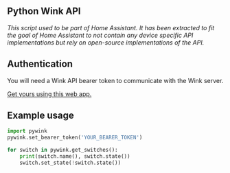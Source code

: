 Python Wink API
---------------

_This script used to be part of Home Assistant. It has been extracted to fit
the goal of Home Assistant to not contain any device specific API implementations
but rely on open-source implementations of the API._

## Authentication

You will need a Wink API bearer token to communicate with the Wink server.

[Get yours using this web app.](https://winkbearertoken.appspot.com/)

## Example usage

```python
import pywink
pywink.set_bearer_token('YOUR_BEARER_TOKEN')

for switch in pywink.get_switches():
    print(switch.name(), switch.state())
    switch.set_state(!switch.state())
```

